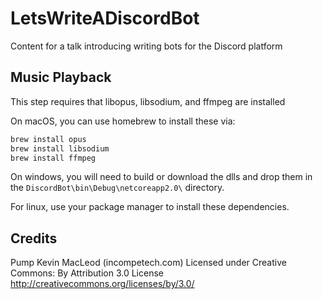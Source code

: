 # LetsWriteADiscordBot

Content for a talk introducing writing bots for the Discord platform

## Music Playback

This step requires that libopus, libsodium, and ffmpeg are installed

On macOS, you can use homebrew to install these via:

``` bash
brew install opus
brew install libsodium
brew install ffmpeg
```

On windows, you will need to build or download the dlls and drop them in the
`DiscordBot\bin\Debug\netcoreapp2.0\` directory.

For linux, use your package manager to install these dependencies.

## Credits

Pump Kevin MacLeod (incompetech.com)
Licensed under Creative Commons: By Attribution 3.0 License
http://creativecommons.org/licenses/by/3.0/
